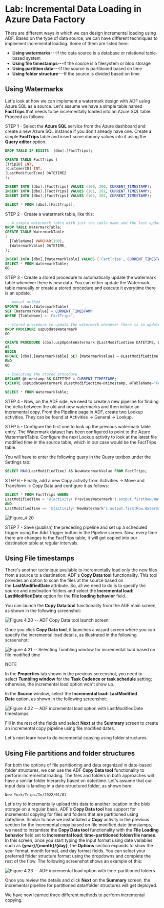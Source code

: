 # Lab: Incremental Data Loading in Azure Data Factory

There are different ways in which we can design incremental loading using ADF. Based on the type of data source, we can have different techniques to implement incremental loading. Some of them are listed here:

- **Using watermarks**---If the data source is a database or relational table-based system
- **Using file timestamps**---If the source is a filesystem or blob storage
- **Using partition data**---If the source is partitioned based on time
- **Using folder structure**---If the source is divided based on time

## Using Watermarks

Let's look at how we can implement a watermark design with ADF using Azure SQL as a source. Let's assume we have a simple table named **FactTrips** that needs to be incrementally loaded into an Azure SQL table. Proceed as follows:

STEP 1 - Select the **Azure SQL** service from the Azure dashboard and create a new Azure SQL instance if you don't already have one. Create a simple **FactTrips** table and insert some dummy values into it using the **Query editor** option.

```sql
DROP TABLE IF EXISTS  [dbo].[FactTrips];

CREATE TABLE FactTrips (
[TripID] INT,
[CustomerID] INT,
[LastModifiedTime] DATETIME2
);

INSERT INTO [dbo].[FactTrips] VALUES (100, 200, CURRENT_TIMESTAMP);
INSERT INTO [dbo].[FactTrips] VALUES (101, 201, CURRENT_TIMESTAMP);
INSERT INTO [dbo].[FactTrips] VALUES (102, 202, CURRENT_TIMESTAMP);

SELECT * FROM [dbo].[FactTrips];
```

STEP 2 - Create a watermark table, like this:

```sql
-- A simple watermark table with just the table name and the last update value.
DROP TABLE WatermarkTable;
CREATE TABLE WatermarkTable
(
  [TableName] VARCHAR(100),
  [WatermarkValue] DATETIME,
);

INSERT INTO [dbo].[WatermarkTable] VALUES ('FactTrips', CURRENT_TIMESTAMP);
SELECT * FROM WatermarkTable;
GO
```

STEP 3 - Create a stored procedure to automatically update the watermark table whenever there is new data. You can either update the Watermark table manually or create a stored procedure and execute it everytime there is an update.

```sql
-- manual method
UPDATE [dbo].[WatermarkTable]
SET [WatermarkValue] = CURRENT_TIMESTAMP
WHERE [TableName] = 'FactTrips';
```

```sql
-- stored procedure to update the watermark whenever there is an update to the FactTable
DROP PROCEDURE uspUpdateWatermark
GO

CREATE PROCEDURE [dbo].uspUpdateWatermark @LastModifiedtime DATETIME, @TableName VARCHAR(100)
AS
BEGIN
UPDATE [dbo].[WatermarkTable] SET [WatermarkValue] = @LastModifiedtime WHERE [TableName] = @TableName
END
GO
```

```sql
-- Executing the stored procedure
DECLARE @timestamp AS DATETIME = CURRENT_TIMESTAMP;
EXECUTE uspUpdateWatermark @LastModifiedtime=@timestamp, @TableName='FactTrips';

SELECT * FROM WatermarkTable;
```

STEP 4 - Now, on the ADF side, we need to create a new pipeline for finding the delta between the old and new watermarks and then initiate an incremental copy. From the Pipeline page in ADF, create two Lookup activities. They can be found at Activities -> General -> Lookup.

STEP 5 - Configure the first one to look up the previous watermark table entry. The Watermark dataset has been configured to point to the Azure WatermarkTable. Configure the next Lookup activity to look at the latest file modified time in the source table, which in our case would be the FactTrips table.

You will have to enter the following query in the Query textbox under the Settings tab:

```sql
SELECT MAX(LastModifiedTime) AS NewWatermarkValue FROM FactTrips;
```

STEP 6 - Finally, add a new Copy activity from Activities -> Move and Transform -> Copy Data and configure it as follows:

```sql
SELECT * FROM FactTrips WHERE
LastModifiedTime > '@{activity('PreviousWatermark').output.firstRow.WatermarkValue}'
AND
LastModifiedTime <= '@{activity('NewWatermark').output.firstRow.WatermarkValue}';
```

![Figure_4 20](https://user-images.githubusercontent.com/62965911/218293910-fbfd64a1-7397-4eab-af54-2fc2a072d1c4.jpg)

STEP 7 - Save (publish) the preceding pipeline and set up a scheduled trigger using the Add Trigger button in the Pipeline screen. Now, every time there are changes to the FactTrips table, it will get copied into our destination table at regular intervals.

Using File timestamps
---------------------

There's another technique available to incrementally load only the new files from a source to a destination: ADF's **Copy Data tool** functionality. This tool provides an option to scan the files at the source based on the **LastModifiedDate** attribute. So, all we need to do is to specify the source and destination folders and select the **Incremental load: LastModifiedDate** option for the **File loading behavior** field.

You can launch the **Copy Data tool** functionality from the ADF main screen, as shown in the following screenshot:

![Figure 4.20 -- ADF Copy Data tool launch screen
](https://learning.oreilly.com/api/v2/epubs/urn:orm:book:9781801816069/files/image/Figure_4.21.jpg)

Once you click **Copy Data tool**, it launches a wizard screen where you can specify the incremental load details, as illustrated in the following screenshot:

![Figure 4.21 -- Selecting Tumbling window for incremental load based on file modified time
](https://learning.oreilly.com/api/v2/epubs/urn:orm:book:9781801816069/files/image/Figure_4.22_-_Select_Tumbling_Window_for_Incremental_load_based_on_File_Modified_Time.jpg)

NOTE

In the **Properties** tab shown in the previous screenshot, you need to select **Tumbling window** for the **Task Cadence or task schedule** setting; otherwise, the incremental load option won't show up.

In the **Source** window, select the **Incremental load: LastModified Date** option, as shown in the following screenshot:

![Figure 4.22 -- ADF incremental load option with LastModifiedDate timestamps
](https://learning.oreilly.com/api/v2/epubs/urn:orm:book:9781801816069/files/image/Figure_4.23_-_ADF_Incremental_Load_with_File_Modified_Date_Timestamps.jpg)

Fill in the rest of the fields and select **Next** at the **Summary** screen to create an incremental copy pipeline using file modified dates.

Let's next learn how to do incremental copying using folder structures.

Using File partitions and folder structures
-------------------------------------------

For both the options of file partitioning and data organized in date-based folder structures, we can use the ADF **Copy Data tool** functionality to perform incremental loading. The files and folders in both approaches will have a similar folder hierarchy based on date/time. Let's assume that our input data is landing in a date-structured folder, as shown here:

`New York/Trips/In/2022/01/01`

Let's try to incrementally upload this data to another location in the blob storage on a regular basis. ADF's **Copy Data tool** has support for incremental copying for files and folders that are partitioned using date/time. Similar to how we instantiated a **Copy** activity in the previous section for the incremental copy based on file modified date timestamps, we need to instantiate the **Copy Data tool** functionality with the **File Loading behavior** field set to **Incremental load: time-partitioned folder/file names**. In this screen, once you start typing the input format using date variables such as **{year}/{month}/{day}**, the **Options** section expands to show the year format, month format, and day format fields. You can select your preferred folder structure format using the dropdowns and complete the rest of the flow. The following screenshot shows an example of this:

![Figure 4.23 -- ADF incremental load option with time-partitioned folders
](https://learning.oreilly.com/api/v2/epubs/urn:orm:book:9781801816069/files/image/Figure_4.24_-_ADF_Incremental_Load_with_time_partitioned_folders.jpg)

Once you review the details and click **Next** on the **Summary** screen, the incremental pipeline for partitioned data/folder structures will get deployed.

We have now learned three different methods to perform incremental copying.
